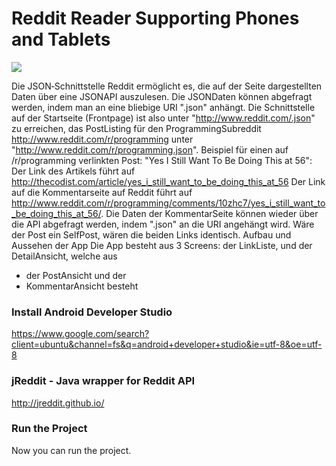 # Reddit Reader Supporting Phones and Tablets

![](https://i.imgur.com/VRi7OWV.png)


Die JSON‐Schnittstelle
Reddit ermöglicht es, die auf der Seite dargestellten Daten über eine JSON­API auszulesen. Die JSON­Daten können abgefragt werden, indem man
an eine bliebige URI ".json" anhängt. Die Schnittstelle auf der Startseite (Frontpage) ist also unter "http://www.reddit.com/.json" zu erreichen, das
Post­Listing für den Programming­Subreddit ­  http://www.reddit.com/r/programming ­ unter "http://www.reddit.com/r/programming.json".
Beispiel für einen auf /r/programming verlinkten Post: "Yes I Still Want To Be Doing This at 56":
Der Link des Artikels führt auf  http://thecodist.com/article/yes_i_still_want_to_be_doing_this_at_56
Der Link auf die Kommentarseite auf Reddit führt auf
http://www.reddit.com/r/programming/comments/10zhc7/yes_i_still_want_to_be_doing_this_at_56/. Die Daten der Kommentar­Seite
können wieder über die API abgefragt werden, indem ".json" an die URI angehängt wird.
Wäre der Post ein Self­Post, wären die beiden Links identisch.
Aufbau und Aussehen der App
Die App besteht aus 3 Screens:
der Link­Liste, und
der Detail­Ansicht, welche aus
* der Post­Ansicht und der
* Kommentar­Ansicht besteht

### Install Android Developer Studio

https://www.google.com/search?client=ubuntu&channel=fs&q=android+developer+studio&ie=utf-8&oe=utf-8



### jReddit - Java wrapper for Reddit API

http://jreddit.github.io/


### Run the Project

Now you can run the project.

